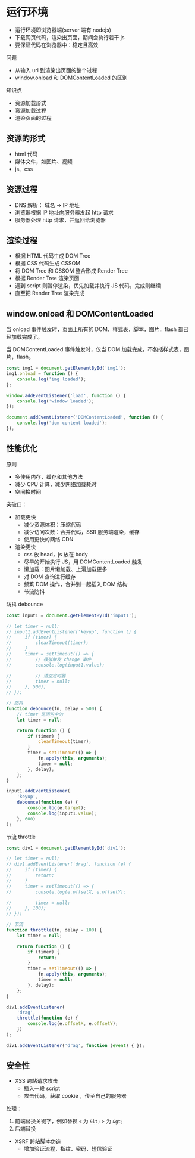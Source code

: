 # 运行环境

- 运行环境即浏览器端(server 端有 nodejs)
- 下载网页代码，渲染出页面，期间会执行若干 js
- 要保证代码在浏览器中：稳定且高效

问题
- 从输入 url 到渲染出页面的整个过程
- window.onload 和 [DOMContentLoaded](https://developer.mozilla.org/zh-CN/docs/Web/Events/DOMContentLoaded) 的区别

知识点
- 资源加载形式
- 资源加载过程
- 渲染页面的过程

## 资源的形式

- html 代码
- 媒体文件，如图片、视频
- js、css

## 资源过程

- DNS 解析： 域名 -> IP 地址
- 浏览器根据 IP 地址向服务器发起 http 请求
- 服务器处理 http 请求，并返回给浏览器

## 渲染过程

- 根据 HTML 代码生成 DOM Tree
- 根据 CSS 代码生成 CSSOM
- 将 DOM Tree 和 CSSOM 整合形成 Render Tree
- 根据 Render Tree 渲染页面
- 遇到 script 则暂停渲染，优先加载并执行 JS 代码，完成则继续
- 直至把 Render Tree 渲染完成

## window.onload 和 DOMContentLoaded

当 onload 事件触发时，页面上所有的 DOM，样式表，脚本，图片，flash 都已经加载完成了。

当 DOMContentLoaded 事件触发时，仅当 DOM 加载完成，不包括样式表，图片，flash。

```js
const img1 = document.getElementById('img1');
img1.onload = function () {
    console.log('img loaded');
};

window.addEventListener('load', function () {
    console.log('window loaded');
});

document.addEventListener('DOMContentLoaded', function () {
    console.log('dom content loaded');
});
```

## 性能优化

原则
- 多使用内存，缓存和其他方法
- 减少 CPU 计算，减少网络加载耗时
- 空间换时间

突破口：
- 加载更快
    - 减少资源体积：压缩代码
    - 减少访问次数：合并代码，SSR 服务端渲染，缓存
    - 使用更快的网络 CDN
- 渲染更快
    - css 放 head，js 放在 body
    - 尽早的开始执行 JS，用 DOMContentLoaded 触发
    - 懒加载：图片懒加载、上滑加载更多
    - 对 DOM 查询进行缓存
    - 频繁 DOM 操作，合并到一起插入 DOM 结构
    - 节流防抖

防抖 debounce
```js
const input1 = document.getElementById('input1');

// let timer = null;
// input1.addEventListener('keyup', function () {
//     if (timer) {
//         clearTimeout(timer);
//     }
//     timer = setTimeout(() => {
//         // 模拟触发 change 事件
//         console.log(input1.value);

//         // 清空定时器
//         timer = null;
//     }, 500);
// });

// 防抖
function debounce(fn, delay = 500) {
    // timer 是闭包中的
    let timer = null;

    return function () {
        if (timer) {
            clearTimeout(timer);
        }
        timer = setTimeout(() => {
            fn.apply(this, arguments);
            timer = null;
        }, delay);
    };
}

input1.addEventListener(
    'keyup',
    debounce(function (e) {
        console.log(e.target);
        console.log(input1.value);
    }, 600)
);
```

节流 throttle
```js
const div1 = document.getElementById('div1');

// let timer = null;
// div1.addEventListener('drag', function (e) {
//     if (timer) {
//         return;
//     }
//     timer = setTimeout(() => {
//         console.log(e.offsetX, e.offsetY);

//         timer = null;
//     }, 100);
// });

// 节流
function throttle(fn, delay = 100) {
    let timer = null;

    return function () {
        if (timer) {
            return;
        }
        timer = setTimeout(() => {
            fn.apply(this, arguments);
            timer = null;
        }, delay);
    };
}

div1.addEventListener(
    'drag',
    throttle(function (e) {
        console.log(e.offsetX, e.offsetY);
    })
);

div1.addEventListener('drag', function (event) { });
```

## 安全性

- XSS 跨站请求攻击
    - 插入一段 script
    - 攻击代码，获取 cookie ，传至自己的服务器

处理：
1. 前端替换关键字，例如替换 `<` 为 `&lt;` `>` 为 `&gt;`
2. 后端替换

- XSRF 跨站脚本伪造
    - 增加验证流程，指纹、密码、短信验证

<!-- ## 关于简历

- 简洁明了，突出个人技能和项目经验
- 可以把个人博客、开源作品放在简历中
- 保证能力上的真实性(斟酌用词,如精通XXX)

1. 如何看待加班？加班就像借钱，救急不救穷
1. 千万不可挑战面试官，不要反考面试官
1. 学会给面试官惊喜，但不要太多
1. 遇到不会的问题，说出知道的也可以
1. 说说你的缺点 --- 说一下最近在学什么就可以了 -->
